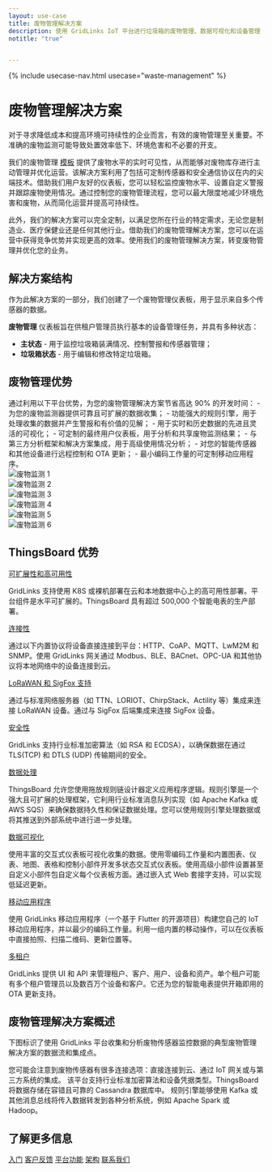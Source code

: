 ```yaml
---
layout: use-case
title: 废物管理解决方案
description: 使用 GridLinks IoT 平台进行垃圾箱的废物管理、数据可视化和设备管理
notitle: "true"


---
```


{% include usecase-nav.html usecase="waste-management" %}

<h1 class="usecase-title">废物管理解决方案</h1>

对于寻求降低成本和提高环境可持续性的企业而言，有效的废物管理至关重要。不准确的废物监测可能导致处置效率低下、环境危害和不必要的开支。

我们的废物管理 <a href="/docs/paas/solution-templates/waste-management/">模板</a> 提供了废物水平的实时可见性，从而能够对废物库存进行主动管理并优化运营。该解决方案利用了包括可定制传感器和安全通信协议在内的尖端技术。借助我们用户友好的仪表板，您可以轻松监控废物水平、设置自定义警报并跟踪废物使用情况。通过控制您的废物管理流程，您可以最大限度地减少环境危害和废物，从而简化运营并提高可持续性。

此外，我们的解决方案可以完全定制，以满足您所在行业的特定需求，无论您是制造业、医疗保健业还是任何其他行业。借助我们的废物管理解决方案，您可以在运营中获得竞争优势并实现更高的效率。使用我们的废物管理解决方案，转变废物管理并优化您的业务。


<h2>解决方案结构</h2>

作为此解决方案的一部分，我们创建了一个废物管理仪表板，用于显示来自多个传感器的数据。

**废物管理** 仪表板旨在供租户管理员执行基本的设备管理任务，并具有多种状态：
- **主状态** - 用于监控垃圾箱装满情况、控制警报和传感器管理；
- **垃圾箱状态** - 用于编辑和修改特定垃圾箱。


<h2>废物管理优势</h2>
通过利用以下平台优势，为您的废物管理解决方案节省高达 90% 的开发时间：
- 为您的废物监测器提供可靠且可扩展的数据收集；
- 功能强大的规则引擎，用于处理收集的数据并产生警报和有价值的见解；
- 用于实时和历史数据的先进且灵活的可视化；
- 可定制的最终用户仪表板，用于分析和共享废物监测结果；
- 与第三方分析框架和解决方案集成，用于高级使用情况分析；
- 对您的智能传感器和其他设备进行远程控制和 OTA 更新；
- 最小编码工作量的可定制移动应用程序。

<div class="usecase-carousel owl-carousel owl-theme">
    <div>
        <img class="item-image" src="/images/solutions/waste_monitoring/waste-monitoring-1.png" alt="废物监测 1">
    </div>
    <div>
        <img class="item-image" src="/images/solutions/waste_monitoring/waste-monitoring-2.png" alt="废物监测 2">
    </div>
    <div>
        <img class="item-image" src="/images/solutions/waste_monitoring/waste-monitoring-3.png" alt="废物监测 3">
    </div>
    <div>
        <img class="item-image" src="/images/solutions/waste_monitoring/waste-monitoring-4.png" alt="废物监测 4">
    </div>
    <div>
        <img class="item-image" src="/images/solutions/waste_monitoring/waste-monitoring-5.png" alt="废物监测 5">
    </div>
    <div>
        <img class="item-image" src="/images/solutions/waste_monitoring/waste-monitoring-6.png" alt="废物监测 6">
    </div>
</div>

## ThingsBoard 优势
<section class="usecase-advantages">
    <div class="usecase-background">
        <div class="bottom-features1"></div><div class="bottom-features2"></div><div class="small11"></div><div class="small12"></div>
    </div>
    <div class="cards row">
        <div class="col-lg-6">
            <div class="block">
                <object data="/images/microservices-icon.svg"></object>
                <div>
                    <a class="title" href="/docs/reference/msa/">可扩展性和高可用性</a>
                    <p>GridLinks 支持使用 K8S 或裸机部署在云和本地数据中心上的高可用性部署。平台组件是水平可扩展的。ThingsBoard 具有超过 500,000 个智能电表的生产部署。</p>
                </div>
            </div>
        </div>
        <div class="col-lg-6">
            <div class="block">
                <object data="/images/telemetry-icon.svg"></object>
                <div>
                    <a class="title" href="/docs/getting-started-guides/connectivity/">连接性</a>
                    <p>通过以下内置协议将设备直接连接到平台：HTTP、CoAP、MQTT、LwM2M 和 SNMP。使用 GridLinks 网关通过 Modbus、BLE、BACnet、OPC-UA 和其他协议将本地网络中的设备连接到云。</p>
                </div>
            </div>
        </div>
        <div class="col-lg-6">
            <div class="block">
                <object data="/images/integration-icon.svg"></object>
                <div>
                    <a class="title" href="/docs/user-guide/integrations/">LoRaWAN 和 SigFox 支持</a>
                    <p>通过与标准网络服务器（如 TTN、LORIOT、ChirpStack、Actility 等）集成来连接 LoRaWAN 设备。通过与 SigFox 后端集成来连接 SigFox 设备。</p>
                </div>
            </div>
        </div>
        <div class="col-lg-6">
            <div class="block">
                <object data="/images/security-icon.svg"></object>
                <div>
                    <a class="title" href="/docs/pe/user-guide/ssl/http-over-ssl/">安全性</a>
                    <p>GridLinks 支持行业标准加密算法（如 RSA 和 ECDSA），以确保数据在通过 TLS(TCP) 和 DTLS (UDP) 传输期间的安全。</p>
                </div>
            </div>
        </div>
        <div class="col-lg-6">
            <div class="block">
                <object data="/images/engine-icon.svg"></object>
                <div>
                    <a class="title" href="/docs/pe/user-guide/rule-engine-2-0/overview/">数据处理</a>
                    <p>ThingsBoard 允许您使用拖放规则链设计器定义应用程序逻辑。规则引擎是一个强大且可扩展的处理框架，它利用行业标准消息队列实现（如 Apache Kafka 或 AWS SQS）来确保数据持久性和保证数据处理。您可以使用规则引擎处理数据或将其推送到外部系统中进行进一步处理。</p>
                </div>
            </div>
        </div>
        <div class="col-lg-6">
            <div class="block">
                <object data="/images/visualization-icon.svg"></object>
                <div>
                    <a class="title" href="/docs/user-guide/dashboards/">数据可视化</a>
                    <p>使用丰富的交互式仪表板可视化收集的数据。使用零编码工作量和内置图表、仪表、地图、表格和控制小部件开发多状态交互式仪表板。使用高级小部件设置甚至自定义小部件包自定义每个仪表板方面。通过嵌入式 Web 套接字支持，可以实现低延迟更新。</p>
                </div>
            </div>
        </div>
        <div class="col-lg-6">
            <div class="block">
                <object data="/images/phone-icon.svg"></object>
                <div>
                    <a class="title" href="/docs/mobile/">移动应用程序</a>
                    <p>使用 GridLinks 移动应用程序（一个基于 Flutter 的开源项目）构建您自己的 IoT 移动应用程序，并以最少的编码工作量。利用一组内置的移动操作，可以在仪表板中直接拍照、扫描二维码、更新位置等。</p>
                </div>
            </div>
        </div>
        <div class="col-lg-6">
            <div class="block">
                <object data="/images/tenancy-icon.svg"></object>
                <div>
                    <a class="title" href="/docs/user-guide/entities-and-relations/">多租户</a>
                    <p>GridLinks 提供 UI 和 API 来管理租户、客户、用户、设备和资产。单个租户可能有多个租户管理员以及数百万个设备和客户。它还为您的智能电表提供开箱即用的 OTA 更新支持。</p>
                </div>
            </div>
        </div>
    </div>
</section>

## 废物管理解决方案概述

下图标识了使用 GridLinks 平台收集和分析废物传感器监控数据的典型废物管理解决方案的数据流和集成点。

<object width="100%" style="max-width: max-content; margin: 32px 0" data="/images/iot-use-cases/smart-energy-diagram.svg"></object>

您可能会注意到废物传感器有很多连接选项：直接连接到云、通过 IoT 网关或与第三方系统的集成。
该平台支持行业标准加密算法和设备凭据类型。ThingsBoard 将数据存储在容错且可靠的 Cassandra 数据库中。
规则引擎能够使用 Kafka 或其他消息总线将传入数据转发到各种分析系统，例如 Apache Spark 或 Hadoop。

## 了解更多信息
<div class="usecases-bottom-nav">
    <a href="/docs/getting-started-guides/helloworld/" class="button">入门</a>
    <a href="/industries/smart-energy/" class="button">客户反馈</a>
    <a href="/docs/#platform-features" class="button">平台功能</a>
    <a href="/docs/reference/" class="button">架构</a>
    <a href="/docs/contact-us/" class="button">联系我们</a>
</div>